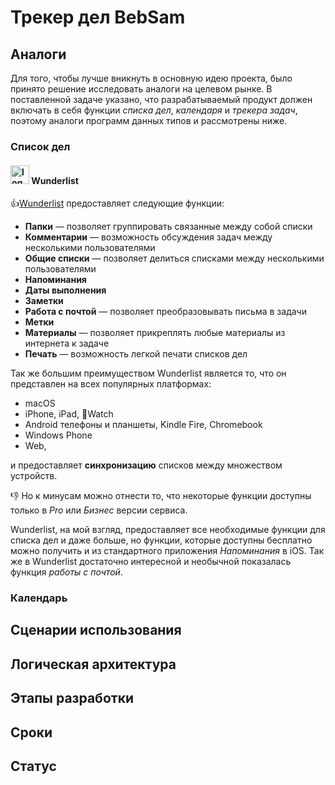 # Трекер дел **BebSam**
## Аналоги
Для того, чтобы лучше вникнуть в основную идею проекта, было принято решение исследовать аналоги на целевом рынке. В поставленной задаче указано, что разрабатываемый продукт должен включать в себя функции *списка дел*, *календаря* и *трекера задач*, поэтому аналоги программ данных типов и рассмотрены ниже.
### Список дел
#### <img src="https://www.wunderlist.com/site/images/favicon.ico" alt="logo" style="width: 30px;"/> Wunderlist
:+1:[Wunderlist](https://www.wunderlist.com) предоставляет следующие функции:
* **Папки** — позволяет группировать связанные между собой списки
* **Комментарии** — возможность обсуждения задач между несколькими пользователями
* **Общие списки** — позволяет делиться списками между несколькими пользователями
* **Напоминания**
* **Даты выполнения**
* **Заметки**
* **Работа с почтой** — позволяет преобразовывать письма в задачи
* **Метки**
* **Материалы** — позволяет прикреплять любые материалы из интернета к задаче
* **Печать** — возможность легкой печати списков дел

Так же большим преимуществом Wunderlist является то, что он представлен на всех популярных платформах:
* macOS
* iPhone, iPad, Watch
* Android телефоны и планшеты, Kindle Fire, Chromebook
* Windows Phone
* Web,

и предоставляет **синхронизацию** списков между множеством устройств.

:-1: Но к минусам можно отнести то, что некоторые функции доступны только в *Pro* или *Бизнес* версии сервиса.

Wunderlist, на мой взгляд, предоставляет все необходимые функции для списка дел и даже больше, но функции, которые доступны бесплатно можно получить и из стандартного приложения *Напоминания* в iOS. Так же в Wunderlist достаточно интересной и необычной показалась функция *работы с почтой*.

### Календарь

## Сценарии использования
## Логическая архитектура
## Этапы разработки
## Сроки
## Статус
